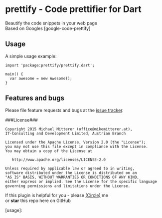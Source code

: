 # prettify - Code prettifier for Dart 
Beautify the code snippets in your web page  
Based on Googles [google-code-prettify]  

## Usage

A simple usage example:

    import 'package:prettify/prettify.dart';

    main() {
      var awesome = new Awesome();
    }

## Features and bugs

Please file feature requests and bugs at the [issue tracker][tracker].

###License###

    Copyright 2015 Michael Mitterer (office@mikemitterer.at),
    IT-Consulting and Development Limited, Austrian Branch

    Licensed under the Apache License, Version 2.0 (the "License");
    you may not use this file except in compliance with the License.
    You may obtain a copy of the License at

       http://www.apache.org/licenses/LICENSE-2.0

    Unless required by applicable law or agreed to in writing,
    software distributed under the License is distributed on an
    "AS IS" BASIS, WITHOUT WARRANTIES OR CONDITIONS OF ANY KIND,
    either express or implied. See the License for the specific language
    governing permissions and limitations under the License.
    
If this plugin is helpful for you - please [(Circle)](http://gplus.mikemitterer.at/) me  
or **star** this repo here on GitHub

[tracker]: https://github.com/MikeMitterer/dart-prettify/issues
[google-code]: https://code.google.com/p/google-code-prettify/
[usage]: 